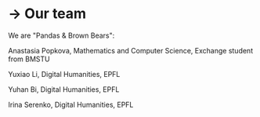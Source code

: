 # → Our team

We are "Pandas & Brown Bears":

Anastasia Popkova, Mathematics and Computer Science, Exchange student from BMSTU

Yuxiao Li, Digital Humanities, EPFL

Yuhan Bi, Digital Humanities, EPFL

Irina Serenko, Digital Humanities, EPFL
